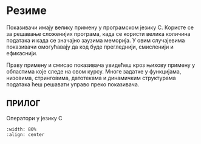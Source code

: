 # Резиме

Показивачи имају велику примену у програмском језику С. Користе се за решавање
сложенијих програма, када се користи велика количина података и када се значајно
заузима меморија. У овим случајевима показивачи омогућавају да код буде прегледнији,
смисленији и ефикаснији.

Праву примену и смисао показивача увидећеш кроз њихову примену у областима које следе
на овом курсу. Многе задатке у функцијама, низовима, стринговима, датотекама и динамичким
структурама података ћеш решавати управо преко показивача.

## ПРИЛОГ

Оператори у језику С

```{image} images/Picture41.png
:width: 80%
:align: center
```
